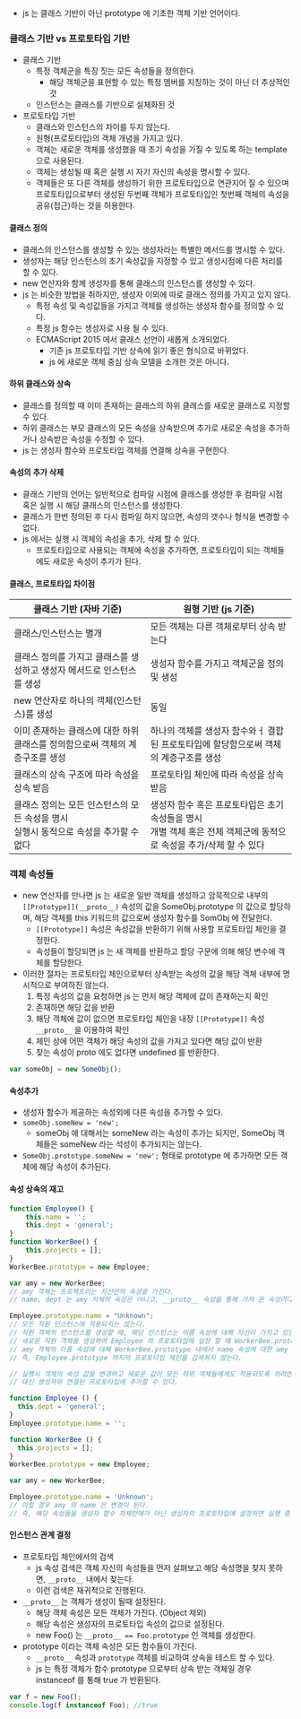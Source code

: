 * js 는 클래스 기반이 아닌 prototype 에 기초한 객체 기반 언어이다.

### 클래스 기반 vs 프로토타입 기반

* 클래스 기반
  * 특정 객체군을 특징 짓는 모든 속성들을 정의한다.
    * 해당 객체군을 표현할 수 있는 특정 멤버를 지칭하는 것이 아닌 더 추상적인 것
  * 인스턴스는 클래스를 기반으로 실체화된 것
* 프로토타입 기반
  * 클래스와 인스턴스의 차이를 두지 않는다.
  * 원형(프로토타입)의 객체 개념을 가지고 있다.
  * 객체는 새로운 객체를 생성했을 때 초기 속성을 가질 수 있도록 하는 template 으로 사용된다.
  * 객체는 생성될 때 혹은 실행 시 자기 자신의 속성을 명시할 수 있다.
  * 객체들은 또 다른 객체를 생성하기 위한 프로토타입으로 연관지어 질 수 있으며 프로토타입으로부터 생성된 두번째 객체가 프로토타입인 첫번째 객체의 속성을 공유(접근)하는 것을 허용한다.

#### 클래스 정의

* 클래스의 인스턴스를 생성할 수 있는 생성자라는 특별한 메서드를 명시할 수 있다.
* 생성자는 해당 인스턴스의 초기 속성값을 지정할 수 있고 생성시점에 다른 처리를 할 수 있다.
* new 연산자와 함께 생성자를 통해 클래스의 인스턴스를 생성할 수 있다.
* js 는 비슷한 방법을 취하지만, 생성자 이외에 따로 클래스 정의를 가지고 있지 않다.
  * 특정 속성 및 속성값들을 가지고 객체를 생성하는 생성자 함수를 정의할 수 있다.
  * 특정 js 함수는 생성자로 사용 될 수 있다.
  * ECMAScript 2015 에서 클래스 선언이 새롭게 소개되었다.
    * 기존 js 프로토타입 기반 상속에 읽기 좋은 형식으로 바뀌었다.
    * js 에 새로운 객체 중심 상속 모델을 소개한 것은 아니다.

#### 하위 클래스와 상속

* 클래스를 정의할 때 이미 존재하는 클래스의 하위 클래스를 새로운 클래스로 지정할 수 있다.
* 하위 클래스는 부모 클래스의 모든 속성을 상속받으며 추가로 새로운 속성을 추가하거나 상속받은 속성을 수정할 수 있다.
* js 는 생성자 함수와 프로토타입 객체를 연결해 상속을 구현한다.

#### 속성의 추가 삭제

* 클래스 기반의 언어는 일반적으로 컴파일 시점에 클래스를 생성한 후 컴파일 시점 혹은 실행 시 해당 클래스의 인스턴스를 생성한다.
* 클래스가 한번 정의된 후 다시 컴파일 하지 않으면, 속성의 갯수나 형식을 변경할 수 없다.
* js 에서는 실행 시 객체의 속성을 추가, 삭제 할 수 있다.
  * 프로토타입으로 사용되는 객체에 속성을 추가하면, 프로토타입이 되는 객체들에도 새로운 속성이 추가가 된다.

#### 클래스, 프로토타입 차이점

| 클래스 기반 (자바 기준) | 원형 기반 (js 기준) |
| ---- | ---- |
| 클래스/인스턴스는 별개 | 모든 객체는 다른 객체로부터 상속 받는다 |
| 클래스 정의를 가지고 클래스를 생성하고 생성자 메서드로 인스턴스를 생성 | 생성자 함수를 가지고 객체군을 정의 및 생성 |
| new 연산자로 하나의 객체(인스턴스)를 생성 | 동일 |
| 이미 존재하는 클래스에 대한 하위 클래스를 정의함으로써 객체의 계층구조를 생성 | 하나의 객체를 생성자 함수와ㅓ 결합된 프로토타입에 할당함으로써 객체의 계층구조를 생성 |
| 클래스의 상속 구조에 따라 속성을 상속 받음 | 프로토타입 체인에 따라 속성을 상속 받음 |
| 클래스 정의는 모든 인스턴스의 모든 속성을 명시 <br/> 실행시 동적으로 속성을 추가할 수 없다 | 생성자 함수 혹은 프로토타입은 초기 속성들을 명시 <br/> 개별 객체 혹은 전체 객체군에 동적으로 속성을 추가/삭제 할 수 있다 |

### 객체 속성들

* new 연산자를 만나면 js 는 새로운 일반 객체를 생성하고 암묵적으로 내부의 `[[Prototype]](__proto__)` 속성의 값을 SomeObj.prototype 의 값으로 할당하며, 해당 객체를 this 키워드의 값으로써 생성자 함수를 SomObj 에 전달한다.
  * `[[Prototype]]` 속성은 속성값을 반환하기 위해 사용할 프로토타입 체인을 결정한다.
  * 속성들이 할당되면 js 는 새 객체를 반환하고 할당 구문에 의해 해당 변수에 객체를 할당한다.
* 이러한 절차는 프로토타입 체인으로부터 상속받는 속성의 값을 해당 객체 내부에 명시적으로 부여하진 않는다.
  1. 특정 속성의 값을 요청하면 js 는 먼저 해당 객체에 값이 존재하는지 확인
  2. 존재하면 해당 값을 반환
  3. 해당 객체에 값이 없으면 프로토타입 체인을 내장 `[[Prototype]]` 속성 `__proto__` 을 이용하여 확인
  4. 체인 상에 어떤 객체가 해당 속성의 값을 가지고 있다면 해당 값이 반환
  5. 찾는 속성이 proto 에도 없다면 undefined 를 반환한다.

```js
var someObj = new SomeObj();
```

#### 속성추가

* 생성자 함수가 제공하는 속성외에 다른 속성을 추가할 수 있다.
* `someObj.someNew = 'new';`
  * someObj 에 대해서는 someNew 라는 속성이 추가는 되지만, SomeObj 객체들은 someNew 라는 석성이 추가되지는 않는다.
* `SomeObj.prototype.someNew = 'new';` 형태로 prototype 에 추가하면 모든 객체에 해당 속성이 추가된다.

#### 속성 상속의 재고

```js
function Employee() {
    this.name = '';
    this.dept = 'general';
}
function WorkerBee() {
    this.projects = [];
}
WorkerBee.prototype = new Employee;

var amy = new WorkerBee;
// amy 객체는 프로젝트라는 자신만의 속성을 가진다.
// name, dept 는 amy 자체의 속성은 아니고, __proto__ 속성을 통해 가져 온 속성이다.

Employee.prototype.name = "Unknown";
// 모든 직원 인스턴스에 적용되지는 않는다.
// 직원 객체의 인스턴스를 생성할 때, 해당 인스턴스는 이름 속성에 대해 자신이 가지고 있는 값을 가진다.
// 새로운 직원 객체를 생성하여 Employee 의 프로토타입에 설정 할 때 WorkerBee.prototype 이 이름 속성에 대한 자신만의 값을 가진다는 의미이다.
// amy 객체의 이름 속성에 대해 WorkerBee.prototype 내에서 name 속성에 대한 amy 객체 자신의 값을 찾는다.
// 즉, Employee.prototype 까지의 프로토타입 체인을 검색하지 않는다.

// 실행시 객체의 속성 값을 변경하고 새로운 값이 모든 하위 객체들에게도 적용되도록 하려면, 객체의 생성자함수에서는 속성을 정의할 수 없다.
// 대신 생성자와 연결된 프로토타입에 추가할 수 있다.

function Employee () {
  this.dept = 'general';
}
Employee.prototype.name = '';

function WorkerBee () {
  this.projects = [];
}
WorkerBee.prototype = new Employee;

var amy = new WorkerBee;

Employee.prototype.name = 'Unknown';
// 이럴 경우 amy 의 name 은 변경이 된다.
// 즉, 해당 속성들을 생성자 함수 자체안에가 아닌 생성자의 프로토타입에 설정하면 실행 중 해당 속성의 값을 변경할 수 있다.
```

#### 인스턴스 관계 결정

* 프로토타입 체인에서의 검색
  * js 속성 검색은 객체 자신의 속성들을 먼저 살펴보고 해당 속성명을 찾지 못하면, `__proto__` 내에서 찾는다.
  * 이런 검색은 재귀적으로 진행된다.
* `__proto__` 는 객체가 생성이 될때 설정된다.
  * 해당 객체 속성은 모든 객체가 가진다. (Object 제외)
  * 해당 속성은 생성자의 프로토타입 속성의 값으로 설정된다.
  * new Foo() 는 `__proto__ == Foo.prototype` 인 객체를 생성한다.
* prototype 이라는 객체 속성은 모든 함수들이 가진다.
  * `__proto__` 속성과 `prototype` 객체를 비교하여 상속을 테스트 할 수 있다.
  * js 는 특정 객체가 함수 prototype 으로부터 상속 받는 객체일 경우 instanceof 를 통해 true 가 반환된다.

```js
var f = new Foo();
console.log(f instanceof Foo); //true
```
